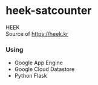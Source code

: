 heek-satcounter
===

HEEK    
Source of https://heek.kr

### Using
 - Google App Engine
 - Google Cloud Datastore
 - Python Flask
